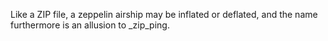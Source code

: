 Like a ZIP file, a zeppelin airship may be inflated or deflated, and the name furthermore is an allusion to _zip_ping.
